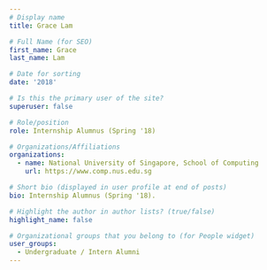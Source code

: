 ```yaml
---
# Display name
title: Grace Lam

# Full Name (for SEO) 
first_name: Grace
last_name: Lam

# Date for sorting
date: '2018'

# Is this the primary user of the site?
superuser: false

# Role/position
role: Internship Alumnus (Spring '18)

# Organizations/Affiliations
organizations:
  - name: National University of Singapore, School of Computing
    url: https://www.comp.nus.edu.sg

# Short bio (displayed in user profile at end of posts)
bio: Internship Alumnus (Spring '18). 

# Highlight the author in author lists? (true/false)
highlight_name: false

# Organizational groups that you belong to (for People widget)
user_groups:
  - Undergraduate / Intern Alumni
---
```

